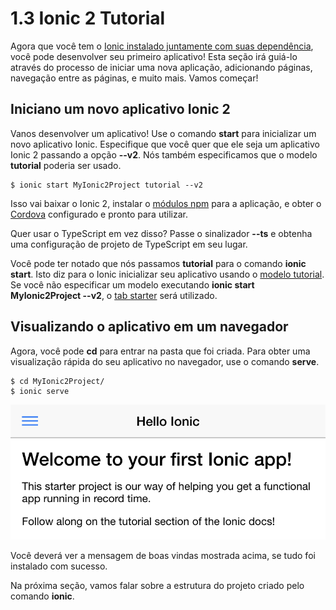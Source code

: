 # 1.3 Ionic 2 Tutorial

Agora que você tem o [Ionic instalado juntamente com suas dependência](chapters/01-introducao/01b-instalation.md), você pode desenvolver seu primeiro aplicativo! Esta seção irá guiá-lo através do processo de iniciar uma nova aplicação, adicionando páginas, navegação entre as páginas, e muito mais. Vamos começar!

## Iniciano um novo aplicativo Ionic 2

Vanos desenvolver um aplicativo! Use o comando **start** para inicializar um novo aplicativo Ionic. Especifique que você quer que ele seja um aplicativo Ionic 2 passando a opção **--v2**.  Nós também especificamos que o modelo **tutorial** poderia ser usado.
```
$ ionic start MyIonic2Project tutorial --v2
```

Isso vai baixar o Ionic 2, instalar o [módulos npm](../../glossario.md) para a aplicação, e obter o [Cordova](../../glossario.md) configurado e pronto para utilizar.

Quer usar o TypeScript em vez disso? Passe o sinalizador **--ts** e obtenha uma configuração de projeto de TypeScript em seu lugar.

Você pode ter notado que nós passamos **tutorial** para o comando **ionic start**. Isto diz para o Ionic inicializar seu aplicativo usando o [modelo tutorial](https://github.com/driftyco/ionic2-starter-tutorial). Se você não especificar um modelo executando **ionic start MyIonic2Project --v2**, o [tab starter](https://github.com/driftyco/ionic2-starter-tabs) será utilizado.

## Visualizando o aplicativo em um navegador

Agora, você pode **cd** para entrar na pasta que foi criada. Para obter uma visualização rápida do seu aplicativo no navegador, use o comando **serve**.
```
$ cd MyIonic2Project/
$ ionic serve
```

![tutorial-screen](tutorial-screen.png)

Você deverá ver a mensagem de boas vindas mostrada acima, se tudo foi instalado com sucesso.

Na próxima seção, vamos falar sobre a estrutura do projeto criado pelo comando **ionic**.

